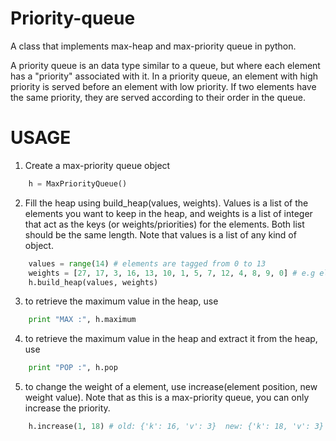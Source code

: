 Priority-queue
================

A class that implements max-heap and max-priority queue in python.

A priority queue is an data type similar to a queue, but where each element has a "priority" associated with it.
In a priority queue, an element with high priority is served before an element with low priority. 
If two elements have the same priority, they are served according to their order in the queue.


USAGE
=====

1) Create a max-priority queue object

```python
    h = MaxPriorityQueue()
```

2) Fill the heap using build_heap(values, weights).
Values is a list of the elements you want to keep in the heap, and weights is a list of integer that act as the keys (or weights/priorities) for the elements. Both list should be the same length.
Note that values is a list of any kind of object.

```python
    values = range(14) # elements are tagged from 0 to 13
    weights = [27, 17, 3, 16, 13, 10, 1, 5, 7, 12, 4, 8, 9, 0] # e.g element #1 has a priority of 27
    h.build_heap(values, weights)
```

3) to retrieve the maximum value in the heap, use 

```python
    print "MAX :", h.maximum
```

4) to retrieve the maximum value in the heap and extract it from the heap, use

```python
    print "POP :", h.pop
```

5) to change the weight of a element, use increase(element position, new weight value).
Note that as this is a max-priority queue, you can only increase the priority.

```python
    h.increase(1, 18) # old: {'k': 16, 'v': 3}  new: {'k': 18, 'v': 3}
```
